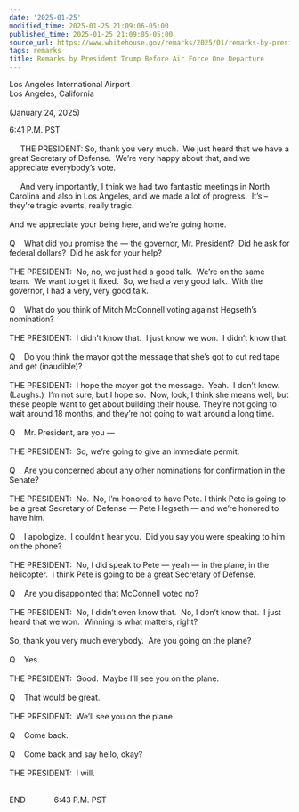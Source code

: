 ```yaml
---
date: '2025-01-25'
modified_time: 2025-01-25 21:09:06-05:00
published_time: 2025-01-25 21:09:05-05:00
source_url: https://www.whitehouse.gov/remarks/2025/01/remarks-by-president-trump-before-air-force-one-departure/
tags: remarks
title: Remarks by President Trump Before Air Force One Departure
---
```

 
Los Angeles International Airport  
Los Angeles, California  
   
(January 24, 2025)  

6:41 P.M. PST  
   
     THE PRESIDENT: So, thank you very much.  We just heard that we have
a great Secretary of Defense.  We’re very happy about that, and we
appreciate everybody’s vote.  
   
     And very importantly, I think we had two fantastic meetings in
North Carolina and also in Los Angeles, and we made a lot of progress. 
It’s – they’re tragic events, really tragic.  
   
And we appreciate your being here, and we’re going home.  
   
Q    What did you promise the — the governor, Mr. President?  Did he ask
for federal dollars?  Did he ask for your help?  
   
THE PRESIDENT:  No, no, we just had a good talk.  We’re on the same
team.  We want to get it fixed.  So, we had a very good talk.  With the
governor, I had a very, very good talk.  
   
Q    What do you think of Mitch McConnell voting against Hegseth’s
nomination?  
   
THE PRESIDENT:  I didn’t know that.  I just know we won.  I didn’t know
that.  
   
Q    Do you think the mayor got the message that she’s got to cut red
tape and get (inaudible)?  
   
THE PRESIDENT:  I hope the mayor got the message.  Yeah.  I don’t know. 
(Laughs.)  I’m not sure, but I hope so.  Now, look, I think she means
well, but these people want to get about building their house. They’re
not going to wait around 18 months, and they’re not going to wait around
a long time.  
   
Q    Mr. President, are you —  
   
THE PRESIDENT:  So, we’re going to give an immediate permit.  
   
Q    Are you concerned about any other nominations for confirmation in
the Senate?  
   
THE PRESIDENT:  No.  No, I’m honored to have Pete. I think Pete is going
to be a great Secretary of Defense — Pete Hegseth — and we’re honored to
have him.  
   
Q    I apologize.  I couldn’t hear you.  Did you say you were speaking
to him on the phone?  
   
THE PRESIDENT:  No, I did speak to Pete — yeah — in the plane, in the
helicopter.  I think Pete is going to be a great Secretary of Defense.  
   
Q    Are you disappointed that McConnell voted no?  
   
THE PRESIDENT:  No, I didn’t even know that.  No, I don’t know that.  I
just heard that we won.  Winning is what matters, right?  
   
So, thank you very much everybody.  Are you going on the plane?   
   
Q    Yes.  
   
THE PRESIDENT:  Good.  Maybe I’ll see you on the plane.  
   
Q    That would be great.  
   
THE PRESIDENT:  We’ll see you on the plane.  
   
Q    Come back.  
   
Q    Come back and say hello, okay?  
   
THE PRESIDENT:  I will.  
 

END             6:43 P.M. PST
